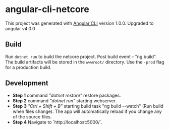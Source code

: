 # angular-cli-netcore

This project was generated with [Angular CLI](https://github.com/angular/angular-cli) version 1.0.0. Upgraded to angular v4.0.0

## Build

Run `dotnet run` to build the netcore project. Post build event - "ng build". The build artifacts will be stored in the `wwwroot/` directory. Use the `-prod` flag for a production build.

## Development

<ul>
<li>
<b>Step 1</b> command <i>"dotnet restore"</i> restore packages.
</li> 
<li>
<b>Step 2</b> command <i>"dotnet run"</i> starting webserver.
</li> 
<li>
<b>Step 3</b>&nbsp;<i>"Ctrl + Shift + B"</i> starting build task "ng build --watch" (Run build when files change). The app will automatically reload if you change any of the source files.
</li>
<li>
<b>Step 4</b> Navigate to `http://localhost:5000/`.
</li>
</ul>

